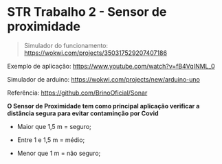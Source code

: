 # STR Trabalho 2 - Sensor de proximidade

> Simulador do funcionamento:
> https://wokwi.com/projects/350317529207407186

Exemplo de aplicação:
https://www.youtube.com/watch?v=fB4VqINML_0

Simulador de arduino:
https://wokwi.com/projects/new/arduino-uno

Referência:
https://github.com/BrinoOficial/Sonar

**O Sensor de Proximidade tem como principal aplicação verificar a distância segura para evitar contaminção por Covid**

* Maior que 1,5 m = seguro;

* Entre 1 e 1,5 m = médio;

* Menor que 1 m = não seguro;
